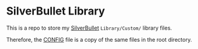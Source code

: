 # SilverBullet Library

This is a repo to store my [SilverBullet](https://silverbullet.md) `Library/Custom/` library files.

Therefore, the [CONFIG](CONFIG.md) file is a copy of the same files in the root directory.
